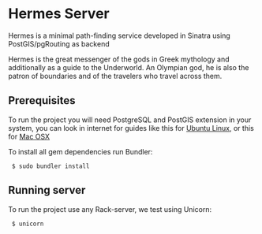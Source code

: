 # Hermes Server
Hermes is a minimal path-finding service developed in Sinatra using PostGIS/pgRouting as backend
 	
Hermes is the great messenger of the gods in Greek mythology and additionally as a guide to the Underworld. An Olympian god, he is also the patron of boundaries and of the travelers who travel across them.

	 	
## Prerequisites
	 	
To run the project you will need PostgreSQL and PostGIS extension in your system, you can look in internet for guides like this for <a href="http://techblog.strange-quark.com/gis/postgis-installation">Ubuntu Linux</a>, or this for <a href="http://www.lincolnritter.com/blog/2007/12/04/installing-postgresql-postgis-and-more-on-os-x-leopard/">Mac OSX</a>

To install all gem dependencies run Bundler:

     $ sudo bundler install


## Running server

To run the project use any Rack-server, we test using Unicorn:

     $ unicorn
